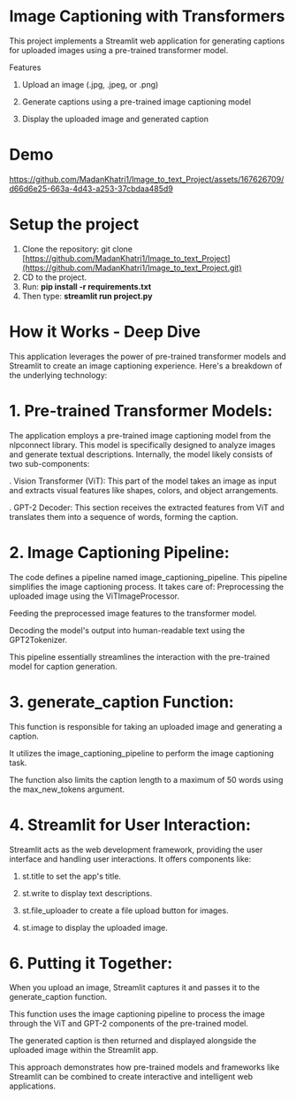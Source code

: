 # Image Captioning with Transformers
This project implements a Streamlit web application for generating captions for uploaded images using a pre-trained transformer model.

Features
  1. Upload an image (.jpg, .jpeg, or .png)
  
  2. Generate captions using a pre-trained image captioning model
  
  3. Display the uploaded image and generated caption


# Demo

https://github.com/MadanKhatri1/Image_to_text_Project/assets/167626709/d66d6e25-663a-4d43-a253-37cbdaa485d9


# Setup the project
  1. Clone the repository: git clone [https://github.com/MadanKhatri1/Image_to_text_Project](https://github.com/MadanKhatri1/Image_to_text_Project.git)
  2. CD to the project.
  3. Run: **pip install -r requirements.txt**
  4. Then type: **streamlit run project.py**


# How it Works - Deep Dive

This application leverages the power of pre-trained transformer models and Streamlit to create an image captioning experience. Here's a breakdown of the underlying technology:

# 1. Pre-trained Transformer Models:

The application employs a pre-trained image captioning model from the nlpconnect library. This model is specifically designed to analyze images and generate textual descriptions.
Internally, the model likely consists of two sub-components:

  . Vision Transformer (ViT): This part of the model takes an image as input and extracts visual features like shapes, colors, and object arrangements.
  
  . GPT-2 Decoder: This section receives the extracted features from ViT and translates them into a sequence of words, forming the caption.

       
# 2. Image Captioning Pipeline:

The code defines a pipeline named image_captioning_pipeline. This pipeline simplifies the image captioning process. It takes care of:
  Preprocessing the uploaded image using the ViTImageProcessor.
  
  Feeding the preprocessed image features to the transformer model.
  
  Decoding the model's output into human-readable text using the GPT2Tokenizer.
  
  This pipeline essentially streamlines the interaction with the pre-trained model for caption generation.

# 3. generate_caption Function:
   
  This function is responsible for taking an uploaded image and generating a caption.
  
  It utilizes the image_captioning_pipeline to perform the image captioning task.
  
  The function also limits the caption length to a maximum of 50 words using the max_new_tokens argument.

# 4. Streamlit for User Interaction:

  Streamlit acts as the web development framework, providing the user interface and handling user interactions.
  It offers components like:
  
  1. st.title to set the app's title.

  2. st.write to display text descriptions.
   
  3. st.file_uploader to create a file upload button for images.
   
  4. st.image to display the uploaded image.



# 6. Putting it Together:
  When you upload an image, Streamlit captures it and passes it to the generate_caption function.

  This function uses the image captioning pipeline to process the image through the ViT and GPT-2 components of the pre-trained model.
  
  The generated caption is then returned and displayed alongside the uploaded image within the Streamlit app.
  
  This approach demonstrates how pre-trained models and frameworks like Streamlit can be combined to create interactive and intelligent web applications.
